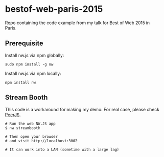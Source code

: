 # bestof-web-paris-2015
Repo containing the code example from my talk for Best of Web 2015 in Paris.


## Prerequisite

Install nw.js via npm globally:
```
sudo npm install -g nw
```

Install nw.js via npm locally:
```
npm install nw
```

## Stream Booth

This code is a workaround for making my demo. For real case, please check [PeerJS](http://peerjs.com).

```
# Run the web NW.JS app
$ nw streambooth

# Then open your browser
# and visit http://localhost:3002

# It can work into a LAN (sometime with a large lag)
```
